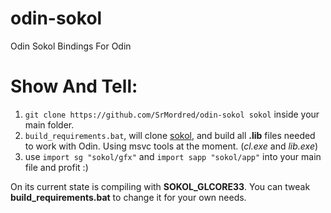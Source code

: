 # odin-sokol
Odin Sokol Bindings For Odin

# Show And Tell:
1) `git clone https://github.com/SrMordred/odin-sokol sokol` inside your main folder.
2) `build_requirements.bat`, will clone [sokol](https://github.com/floooh/sokol), and build all **.lib** files needed to work with Odin. 
Using msvc tools at the moment. (*cl.exe* and *lib.exe*)
3) use `import sg "sokol/gfx"` and `import sapp "sokol/app"` into your main file and profit :)

On its current state is compiling with **SOKOL_GLCORE33**. You can tweak **build_requirements.bat** to change it for your own needs.
